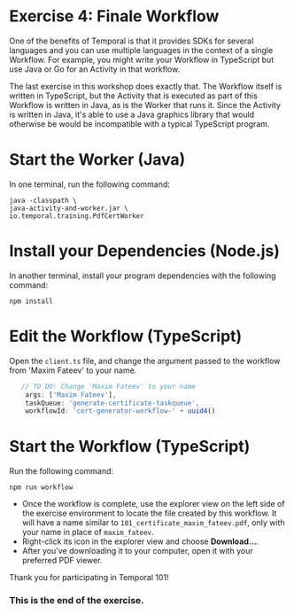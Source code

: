 # Exercise 4: Finale Workflow
One of the benefits of Temporal is that it provides SDKs for several
languages and you can use multiple languages in the context of a single
Workflow. For example, you might write your Workflow in TypeScript but use
Java or Go for an Activity in that workflow. 

The last exercise in this workshop does exactly that. The Workflow
itself is written in TypeScript, but the Activity that is executed as part
of this Workflow is written in Java, as is the Worker that runs it.
Since the Activity is written in Java, it's able to use a Java graphics
library that would otherwise be would be incompatible with a typical 
TypeScript program.

# Start the Worker (Java)
In one terminal, run the following command:

```
java -classpath \
java-activity-and-worker.jar \
io.temporal.training.PdfCertWorker
```

# Install your Dependencies (Node.js)
In another terminal, install your program dependencies with the following command: 

```command
npm install
```

# Edit the Workflow (TypeScript)
Open the `client.ts` file, and change the argument passed to the workflow from 'Maxim Fateev' to your name. 

```ts
   // TO DO: Change 'Maxim Fateev' to your name 
    args: ['Maxim Fateev'],
    taskQueue: 'generate-certificate-taskqueue',
    workflowId: 'cert-generator-workflow-' + uuid4()
```

# Start the Workflow (TypeScript)
Run the following command:

```command
npm run workflow
```

* Once the workflow is complete, use the explorer
view on the left side of the exercise environment
to locate the file created by this workflow. It
will have a name similar to `101_certificate_maxim_fateev.pdf`,
only with your name in place of `maxim_fateev`.
* Right-click its icon in the explorer view and choose
**Download...**. 
* After you've downloading it to your
computer, open it with your preferred PDF viewer.

Thank you for participating in Temporal 101!

### This is the end of the exercise.
